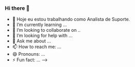 ### Hi there 👋

- 🔭 Hoje eu estou trabalhando como Analista de Suporte.
- 🌱 I’m currently learning ...
- 👯 I’m looking to collaborate on ..
- 🤔 I’m looking for help with ...
- 💬 Ask me about ...
- 📫 How to reach me: ...
-   😄 Pronouns: ...
- ⚡ Fun fact: ...
-->
